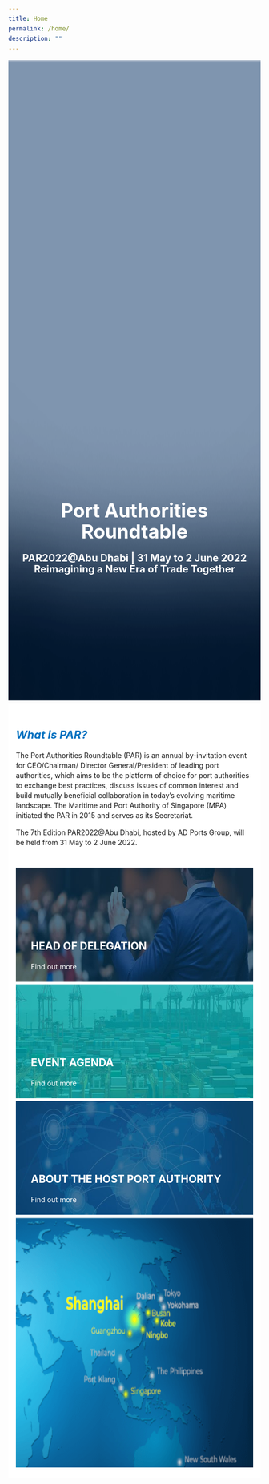 ```yaml
---
title: Home
permalink: /home/
description: ""
---
```

<style>
	body {font-size:14px;line-height:1.42857143;}
	h1, h2, h3, h4, h5, h6 {line-height:1.1;}
	a[href$=".pdf"] {margin-left:0;}
	a[href$=".pdf"]:before {display:none;}
	.content p {margin:0 0 15px;font-size:inherit;line-height:inherit;}
	.mobile {display:block!important;}
	.desktop {display:none!important;}
	.navbar-end, .is-search-bar {display:none;}
	#main-content .bp-section {padding:0;}
	#main-content .bp-section-pagetitle {display:none;}
	#main-content .bp-container {width:100%;max-width:100%;min-height:250px;padding:0!important;}
	#main-content .bp-container .row {margin:0;}
	#main-content .bp-container .col {padding:0;}
	#main-content .col.is-8 {width:100%;margin:0;}
	#main-content .col.is-1 {display:none;}
	@media(min-width:1280px) {
		.mobile {display:none!important;}
		.desktop {display:block!important;}
	}
	
	.masthead {position:relative;margin:0!important;}
	.masthead .overlay {position:absolute;width:100%;top:0;left:0;}
	.masthead figcaption {position:absolute;width:100%;bottom:20%;left:0;}
	.masthead h1 {margin: 0 auto 20px;color: #fff;font-size:20px;font-style:normal;text-align: center;text-transform: none;letter-spacing:normal;}
	.masthead h3 {margin: 0 auto;color: #fff;font-size:14px;font-style:normal;text-align: center;text-transform: none;}
	.home-main {padding:20px 15px;background:#fff;}
	.what-is-par {margin:0 0 20px;}
	.what-is-par h5 {color: #0071c0;font-size: 22px;margin-bottom:20px;}
	.par-highlights {display:flex;flex-wrap:wrap;}
	.par-highlights .entry {width:100%;margin:0 0 5px;}
	.par-highlights figure {position:relative;margin:0;}
	.par-highlights figcaption {position:absolute;bottom:20px;left:30px;text-align:left;}
	.par-highlights h4 {margin:10px 0;font-size:15px;font-style:normal;font-weight:bold;color:#fff;text-transform:uppercase;letter-spacing:normal;}
	.par-highlights h4 br {display:none;}
	.par-highlights span {color:#fff;}
	@media(min-width:480px) {
		.masthead h1 {font-size:30px;}
		.masthead h3 {font-size:16px;}
	}
	@media(min-width:768px) {
		.masthead h1 {font-size:38px;}
		.masthead h3 {font-size:20px;}
		.home-main {max-width:720px;margin:0 auto;}
		.what-is-par {margin:0 0 40px;}
		.par-highlights h4 {margin:20px 0;font-size:21px;}
	}
	@media(min-width:992px) {
		.masthead h1 {font-size:60px;}
		.masthead h3 {font-size:40px;}
		.home-main {max-width:970px;}
	}
	@media(min-width:1280px) {
		.masthead figcaption {bottom:30%;}
		.home-main {position:relative;padding:50px;margin:-10% auto 0;}
		.par-highlights .entry {width:33.3333%;padding:0 2.5px;}
		.par-highlights .entry:nth-child(3n+1) {padding: 0 5px 0 0;}
		.par-highlights .entry:nth-child(3n+3) {padding: 0 0 0 5px;}
		.par-highlights h4 br {display:inline;}
	}
	@media(min-width:1440px) {
		.home-main {max-width:1280px;}
	}
</style>
<figure class="masthead">
	<div class="mobile">
		<img height="1280" width="1920" class="overlay" src="/images/Homepage/overlay-m.png" alt="Homepage Overlay">
		<img height="1280" width="1920" src="/images/Homepage/bg-homepage-m.jpg" alt="Homepage Banner">
	</div>
	<div class="desktop">
		<img height="1280" width="1920" class="overlay" src="/images/Homepage/overlay-d.png" alt="Homepage Overlay">
		<img height="1280" width="1920" src="/images/Homepage/bg-homepage-d.jpg" alt="Homepage Banner">
	</div>
	<figcaption>
		<h1>Port Authorities Roundtable</h1>
		<h3>PAR2022@Abu Dhabi | 31 May to 2 June 2022<br>Reimagining a New Era of Trade Together</h3>
	</figcaption>
</figure>
<div class="home-main">
	<div class="what-is-par">
		<h5>What is PAR?</h5>
		<p>The Port Authorities Roundtable (PAR) is an annual by-invitation event for CEO/Chairman/ Director General/President of leading port authorities, which aims to be the platform of choice for port authorities to exchange best practices, discuss issues of common interest and build mutually beneficial collaboration in today’s evolving maritime landscape. The Maritime and Port Authority of Singapore (MPA) initiated the PAR in 2015 and serves as its Secretariat.</p>
		<p>The 7th Edition PAR2022@Abu Dhabi, hosted by AD Ports Group, will be held from 31 May to 2 June 2022.</p>
	</div>
	<div class="par-highlights">
		<div class="entry">
			<a href="/head-of-delegation">
				<figure>
					<img height="228" width="720" class="mobile" src="/images/Homepage/bg-head-of-delegation-m.jpg" alt="Background of Head of Delegation">
					<img height="250" width="513" class="desktop" src="/images/Homepage/bg-head-of-delegation-d.jpg" alt="Background of Head of Delegation">
					<figcaption>
						<h4>Head of <br>Delegation</h4>
						<span>Find out more <i class="sgds-icon sgds-icon-arrow-right"></i></span>
					</figcaption>
				</figure>
			</a>
		</div>
		<div class="entry">
			<a href="/agenda">
				<figure>
					<img height="228" width="720" class="mobile" src="/images/Homepage/bg-event-m.jpg" alt="Background of Agenda">
					<img height="250" width="513" class="desktop" src="/images/Homepage/bg-event-d.jpg" alt="Background of Agenda">
					<figcaption>
						<h4>Event <br>Agenda</h4>
						<span>Find out more <i class="sgds-icon sgds-icon-arrow-right"></i></span>
					</figcaption>
				</figure>
			</a>
		</div>
		<div class="entry">
			<a href="/about-the-host-port-authority">
				<figure>
					<img height="228" width="720" class="mobile" src="/images/Homepage/bg-about-m.jpg" alt="Background of About PAR">
				<img height="250" width="513" class="desktop" src="/images/Homepage/bg-about-d.jpg" alt="Background of About PAR">
					<figcaption>
						<h4>About the Host <br>Port Authority</h4>
						<span>Find out more <i class="sgds-icon sgds-icon-arrow-right"></i></span>
					</figcaption>
				</figure>
			</a>
		</div>
	</div>
	<div class="par-global">
		<img height="500" width="720" class="mobile" src="/images/Homepage/bg-map-m.png" alt="Map of PAR">
		<img height="452" width="1200" class="desktop" src="/images/Homepage/bg-map-d.jpg" alt="Map of PAR">
	</div>
</div>